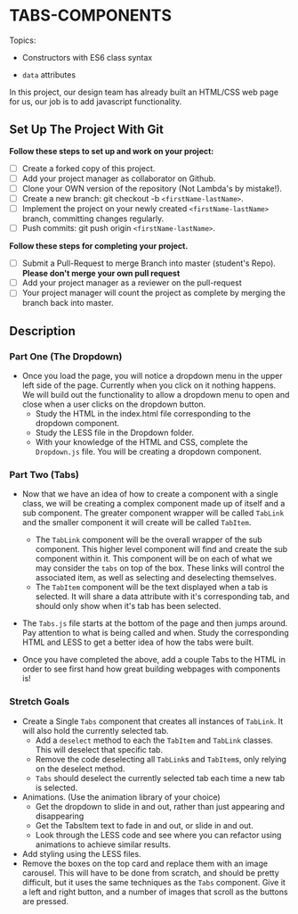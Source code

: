 # TABS-COMPONENTS

Topics:

- Constructors with ES6 class syntax

- `data` attributes

In this project, our design team has already built an HTML/CSS web page for us, our job is to add javascript functionality.

## Set Up The Project With Git

**Follow these steps to set up and work on your project:**

- [ ] Create a forked copy of this project.
- [ ] Add your project manager as collaborator on Github.
- [ ] Clone your OWN version of the repository (Not Lambda's by mistake!).
- [ ] Create a new branch: git checkout -b `<firstName-lastName>`.
- [ ] Implement the project on your newly created `<firstName-lastName>` branch, committing changes regularly.
- [ ] Push commits: git push origin `<firstName-lastName>`.

**Follow these steps for completing your project.**

- [ ] Submit a Pull-Request to merge <firstName-lastName> Branch into master (student's Repo). **Please don't merge your own pull request**
- [ ] Add your project manager as a reviewer on the pull-request
- [ ] Your project manager will count the project as complete by merging the branch back into master.

## Description

### Part One (The Dropdown)

- Once you load the page, you will notice a dropdown menu in the upper left side of the page. Currently when you click on it nothing happens. We will build out the functionality to allow a dropdown menu to open and close when a user clicks on the dropdown button.
  - Study the HTML in the index.html file corresponding to the dropdown component.
  - Study the LESS file in the Dropdown folder.
  - With your knowledge of the HTML and CSS, complete the `Dropdown.js` file. You will be creating a dropdown component.

### Part Two (Tabs)

- Now that we have an idea of how to create a component with a single class, we will be creating a complex component made up of itself and a sub component. The greater component wrapper will be called `TabLink` and the smaller component it will create will be called `TabItem`.

  - The `TabLink` component will be the overall wrapper of the sub component. This higher level component will find and create the sub component within it. This component will be on each of what we may consider the `tabs` on top of the box. These links will control the associated item, as well as selecting and deselecting themselves.
  - The `TabItem` component will be the text displayed when a tab is selected. It will share a data attribute with it's corresponding tab, and should only show when it's tab has been selected.

- The `Tabs.js` file starts at the bottom of the page and then jumps around. Pay attention to what is being called and when. Study the corresponding HTML and LESS to get a better idea of how the tabs were built.

- Once you have completed the above, add a couple Tabs to the HTML in order to see first hand how great building webpages with components is!

### Stretch Goals

- Create a Single `Tabs` component that creates all instances of `TabLink`. It will also hold the currently selected tab.
  - Add a `deselect` method to each the `TabItem` and `TabLink` classes. This will deselect that specific tab.
  - Remove the code deselecting all `TabLink`s and `TabItem`s, only relying on the deselect method.
  - `Tabs` should deselect the currently selected tab each time a new tab is selected.
- Animations. (Use the animation library of your choice)
  - Get the dropdown to slide in and out, rather than just appearing and disappearing
  - Get the TabsItem text to fade in and out, or slide in and out.
  - Look through the LESS code and see where you can refactor using animations to achieve similar results.
- Add styling using the LESS files.
- Remove the boxes on the top card and replace them with an image carousel. This will have to be done from scratch, and should be pretty difficult, but it uses the same techniques as the `Tabs` component. Give it a left and right button, and a number of images that scroll as the buttons are pressed.
